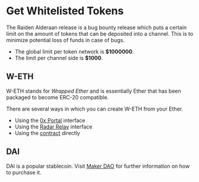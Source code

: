 # Get Whitelisted Tokens

The Raiden Alderaan release is a bug bounty release which puts a certain limit on the amount of tokens that can be deposited into a channel. This is to minimize potential loss of funds in case of bugs.

* The global limit per token network is **$1000000**.
* The limit per channel side is **$1000**.

## W-ETH

W-ETH stands for _Wrapped Ether_ and is essentially Ether that has been packaged to become ERC-20 compatible.

There are several ways in which you can create W-ETH from your Ether.

* Using the [0x Portal](https://0x.org/portal/) interface
* Using the [Radar Relay](https://relay.radar.tech/) interface
* Using the [contract](https://etherscan.io/address/0x2956356cd2a2bf3202f771f50d3d14a367b48070%23code) directly

## DAI

DAI is a popular stablecoin. Visit [Maker DAO](https://makerdao.com/en/) for further information on how to purchase it.


